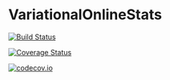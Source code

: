 # VariationalOnlineStats

[![Build Status](https://travis-ci.org/timholy/VariationalOnlineStats.jl.svg?branch=master)](https://travis-ci.org/timholy/VariationalOnlineStats.jl)

[![Coverage Status](https://coveralls.io/repos/timholy/VariationalOnlineStats.jl/badge.svg?branch=master&service=github)](https://coveralls.io/github/timholy/VariationalOnlineStats.jl?branch=master)

[![codecov.io](http://codecov.io/github/timholy/VariationalOnlineStats.jl/coverage.svg?branch=master)](http://codecov.io/github/timholy/VariationalOnlineStats.jl?branch=master)
